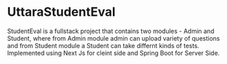 # UttaraStudentEval
StudentEval is a fullstack project that contains two modules - Admin and Student, where from Admin module admin can upload variety of questions and from Student module a Student can take differnt kinds of tests. Implemented using Next Js for cleint side and Spring Boot for Server Side.
